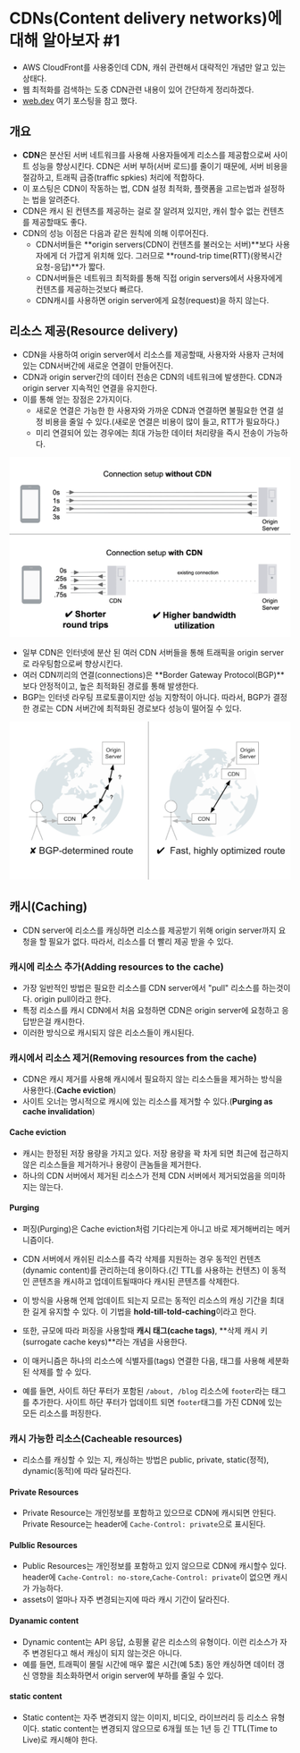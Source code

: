 # CDNs(Content delivery networks)에 대해 알아보자 #1

- AWS CloudFront를 사용중인데 CDN, 캐쉬 관련해서 대략적인 개념만 알고 있는 상태다.
- 웹 최적화를 검색하는 도중 CDN관련 내용이 있어 간단하게 정리하겠다.
- [web.dev](https://web.dev/content-delivery-networks/) 여기 포스팅을 참고 했다.

## 개요

- **CDN**은 분산된 서버 네트워크를 사용해 사용자들에게 리소스를 제공함으로써 사이트 성능을 향상시킨다. CDN은 서버 부하(서버 로드)를 줄이기 때문에, 서버 비용을 절감하고, 트래픽 급증(traffic spkies) 처리에 적합하다.
- 이 포스팅은 CDN이 작동하는 법, CDN 설정 최적화, 플랫폼을 고르는법과 설정하는 법을 알려준다.
- CDN은 캐시 된 컨텐츠를 제공하는 걸로 잘 알려져 있지만, 캐쉬 할수 없는 컨텐츠를 제공할때도 좋다.
- CDN의 성능 이점은 다음과 같은 원칙에 의해 이루어진다.
  - CDN서버들은 **origin servers(CDN이 컨텐츠를 불러오는 서버)**보다 사용자에게 더 가깝게 위치해 있다. 그러므로 **round-trip time(RTT)(왕복시간 요청-응답)**가 짧다.
  - CDN서버들은 네트워크 최적화를 통해 직접 origin servers에서 사용자에게 컨텐츠를 제공하는것보다 빠르다.
  - CDN캐시를 사용하면 origin server에게 요청(request)을 하지 않는다.

## 리소스 제공(Resource delivery)

- CDN을 사용하여 origin server에서 리소스를 제공할때, 사용자와 사용자 근처에 있는 CDN서버간에 새로운 연결이 만들어진다.
- CDN과 origin server간의 데이터 전송은 CDN의 네트워크에 발생한다. CDN과 origin server 지속적인 연결을 유지한다.
- 이를 통해 얻는 장점은 2가지이다.
  - 새로운 연결은 가능한 한 사용자와 가까운 CDN과 연결하면 불필요한 연결 설정 비용을 줄일 수 있다.(새로운 연결은 비용이 많이 들고, RTT가 필요하다.)
  - 미리 연결되어 있는 경우에는 최대 가능한 데이터 처리량을 즉시 전송이 가능하다.

![cdn1](images/2020-09-24-CDNs-1/cdn1.png)

- 일부 CDN은 인터넷에 분산 된 여러 CDN 서버들을 통해 트래픽을 origin server로 라우팅함으로써 향상시킨다.
- 여러 CDN끼리의 연결(connections)은 **Border Gateway Protocol(BGP)**보다 안정적이고, 높은 최적화된 경로를 통해 발생한다.
- BGP는 인터넷 라우팅 프로토콜이지만 성능 지향적이 아니다. 따라서, BGP가 결정한 경로는 CDN 서버간에 최적화된 경로보다 성능이 떨어질 수 있다.

![cdn2](images/2020-09-24-CDNs-1/cdn2.png)

## 캐시(Caching)

- CDN server에 리소스를 캐싱하면 리소스를 제공받기 위해 origin server까지 요청을 할 필요가 없다. 따라서, 리소스를 더 빨리 제공 받을 수 있다.
  
### 캐시에 리소스 추가(Adding resources to the cache) 

- 가장 일반적인 방법은 필요한 리소스를 CDN server에서 "pull" 리소스를 하는것이다. origin pull이라고 한다.
- 특정 리소스를 캐시 CDN에서 처음 요청하면 CDN은 origin server에 요청하고 응답받은걸 캐시한다.
- 이러한 방식으로 캐시되지 않은 리소스들이 캐시된다.

### 캐시에서 리소스 제거(Removing resources from the cache)

- CDN은 캐시 제거를 사용해 캐시에서 필요하지 않는 리소스들을 제거하는 방식을 사용한다.(**Cache eviction**)
- 사이트 오너는 명시적으로 캐시에 있는 리소스를 제거할 수 있다.(**Purging as cache invalidation**)

#### Cache eviction

- 캐시는 한정된 저장 용량을 가지고 있다. 저장 용량을 꽉 차게 되면 최근에 접근하지 않은 리소스들을 제거하거나 용량이 큰놈들을 제거한다.
- 하나의 CDN 서버에서 제거된 리소스가 전체 CDN 서버에서 제거되었음을 의미하지는 않는다.

#### Purging

- 퍼징(Purging)은 Cache eviction처럼 기다리는게 아니고 바로 제거해버리는 메커니즘이다.
- CDN 서버에서 캐쉬된 리소스를 즉각 삭제를 지원하는 경우 동적인 컨텐츠(dynamic content)를 관리하는데 용이하다.(긴 TTL를 사용하는 컨텐츠) 이 동적인 콘텐츠을 캐시하고 업데이트될때마다 캐시된 콘텐츠를 삭제한다.
- 이 방식을 사용해 언제 업데이트 되는지 모르는 동적인 리소스의 캐싱 기간을 최대한 길게 유지할 수 있다. 이 기법을 **hold-till-told-caching**이라고 한다.

- 또한, 규모에 따라 퍼징을 사용할때 **캐시 태그(cache tags)**, **삭제 캐시 키(surrogate cache keys)**라는 개념을 사용한다.
- 이 매커니즘은 하나의 리소스에 식별자를(tags) 연결한 다음, 태그를 사용해 세분화된 삭제를 할 수 있다.
- 예를 들면, 사이트 하단 푸터가 포함된 `/about, /blog` 리소스에 `footer`라는 태그를 추가한다. 사이트 하단 푸터가 업데이트 되면 `footer`태그를 가진 CDN에 있는 모든 리소스를 퍼징한다.

### 캐시 가능한 리소스(Cacheable resources)

- 리소스를 캐싱할 수 있는 지, 캐싱하는 방법은 public, private, static(정적), dynamic(동적)에 따라 달라진다.

#### Private Resources

- Private Resource는 개인정보를 포함하고 있으므로 CDN에 캐시되면 안된다. Private Resource는 header에 `Cache-Control: private`으로 표시된다.

#### Pulblic Resources

- Public Resources는 개인정보를 포함하고 있지 않으므로 CDN에 캐시할수 있다. header에 `Cache-Control: no-store`,`Cache-Control: private`이 없으면 캐시가 가능하다.
- assets이 얼마나 자주 변경되는지에 따라 캐시 기간이 달라진다.

#### Dyanamic content

- Dynamic content는 API 응답, 쇼핑몰 같은 리소스의 유형이다. 이런 리소스가 자주 변경된다고 해서 캐싱이 되지 않는것은 아니다.
- 예를 들면, 트래픽이 몰릴 시간에 매우 짧은 시간(예 5초) 동안 캐싱하면 데이터 갱신 영향을 최소화하면서 origin server에 부하를 줄일 수 있다.

#### static content

- Static content는 자주 변경되지 않는 이미지, 비디오, 라이브러리 등 리소스 유형이다. static content는 변경되지 않으므로 6개월 또는 1년 등 긴 TTL(Time to Live)로 캐시해야 한다.